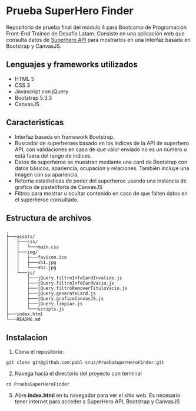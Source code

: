 # Prueba SuperHero Finder

Repositorio de prueba final del módulo 4 para Bootcamp de Programación Front-End Trainee de Desafío Latam. Consiste en una aplicación web que consulta datos de [Superhero API](https://www.superheroapi.com/index.html) para mostrarlos en una interfaz basada en Bootstrap y CanvasJS.

## Lenguajes y frameworks utilizados

- HTML 5
- CSS 3
- Javascript con jQuery
- Bootstrap 5.3.3
- CanvasJS 
 
## Caracteristicas

- Interfaz basada en framework Bootstrap.
- Buscador de superheroes basado en los indices de la API de superhero API, con validaciones en caso de que valor enviado no es un número o está fuera del rango de indices.
- Datos de superheroe se muestran mediante una card de Bootstrap con datos básicos, apariencia, ocupación y relaciones. También incluye una imagen con su apariencia.
- Retorna estadisticas de poder del superheroe usando una instancia de grafico de pastel/torta de CanvasJS
- Filtros para mostrar u ocultar contenido en caso de que falten datos en el superheroe consultado. 

## Estructura de archivos

```
.
├───assets/
│   ├───css/
│   │   └───main.css
│   ├───img/
│   │   ├───favicon.ico
│   │   ├───sh1.jpg
│   │   └───sh2.jpg
│   └───js/
│       ├───jQuery.filtroInfoCardInvalido.js
│       ├───jQuery.filtroInfoCardVacio.js
│       ├───jQuery.filtroRemoverTituloVacio.js
│       ├───jQuery.generateCard.js
│       ├───jQuery.graficoCanvasJS.js
│       ├───jQuery.limpiar.js
│       └───scripts.js
├───index.html
└───README.md

```
## Instalacion

1. Clona el repositorio:
```
git clone git@github.com:pabl-cruz/PruebaSuperHeroFinder.git
```
2. Navega hacia el directorio del proyecto con terminal
```
cd PruebaSuperHeroFinder
```
3. Abre **index.html** en tu navegador para ver el sitio web. Es necesario tener internet para acceder a SuperHero API, Bootstrap y CanvasJS
